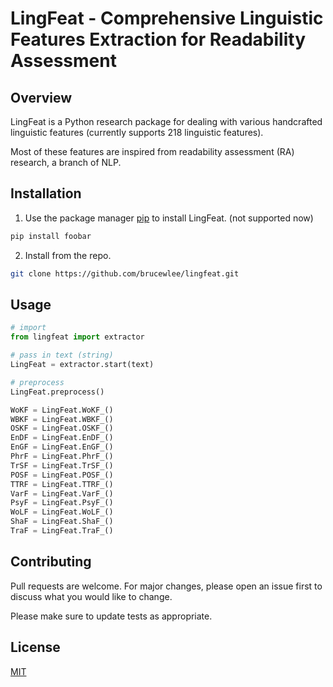 # LingFeat - Comprehensive Linguistic Features Extraction for Readability Assessment
## Overview

LingFeat is a Python research package for dealing with various handcrafted linguistic features (currently supports 218 linguistic features).

Most of these features are inspired from readability assessment (RA) research, a branch of NLP.

## Installation

1) Use the package manager [pip](https://pip.pypa.io/en/stable/) to install LingFeat. (not supported now)
```bash
pip install foobar
```

2) Install from the repo.
```bash
git clone https://github.com/brucewlee/lingfeat.git
```
   
## Usage

```python
# import
from lingfeat import extractor

# pass in text (string)
LingFeat = extractor.start(text)

# preprocess
LingFeat.preprocess()

WoKF = LingFeat.WoKF_()
WBKF = LingFeat.WBKF_()
OSKF = LingFeat.OSKF_()
EnDF = LingFeat.EnDF_()
EnGF = LingFeat.EnGF_()
PhrF = LingFeat.PhrF_()
TrSF = LingFeat.TrSF_()
POSF = LingFeat.POSF_()
TTRF = LingFeat.TTRF_()
VarF = LingFeat.VarF_()
PsyF = LingFeat.PsyF_() 
WoLF = LingFeat.WoLF_()
ShaF = LingFeat.ShaF_()
TraF = LingFeat.TraF_()
```

## Contributing
Pull requests are welcome. For major changes, please open an issue first to discuss what you would like to change.

Please make sure to update tests as appropriate.

## License
[MIT](https://choosealicense.com/licenses/mit/)